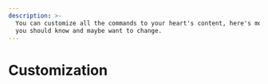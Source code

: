 ```yaml
---
description: >-
  You can customize all the commands to your heart's content, here's most things
  you should know and maybe want to change.
---
```


# Customization

